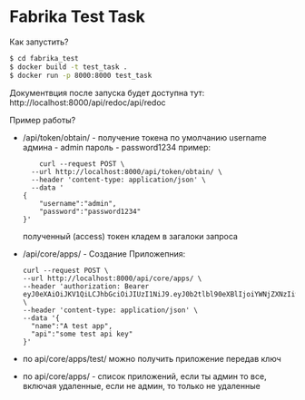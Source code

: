 # Fabrika Test Task


Как запустить?

```sh
$ cd fabrika_test
$ docker build -t test_task .
$ docker run -p 8000:8000 test_task  
```
Документвция после запуска будет доступна тут:
 http://localhost:8000/api/redoc/api/redoc
 
Пример работы?

  - /api/token/obtain/ - получение токена
    по умолчанию username админа - admin
    пароль - password1234
    пример: 
    ```
        curl --request POST \
      --url http://localhost:8000/api/token/obtain/ \
      --header 'content-type: application/json' \
      --data '
    {
    	"username":"admin",
    	"password":"password1234"
    }'
    ```
    полученный (access) токен кладем в загалоки запроса 
  - /api/core/apps/ - Создание Приложепния: 
  
      ```
      curl --request POST \
      --url http://localhost:8000/api/core/apps/ \
      --header 'authorization: Bearer eyJ0eXAiOiJKV1QiLCJhbGciOiJIUzI1NiJ9.eyJ0b2tlbl90eXBlIjoiYWNjZXNzIiwiZXhwIjoxNTg5MzA5OTMzLCJqdGkiOiI4YmU5MmM5NmMyYWE0ZGE2YjQzMjIyOGI3MTA2NTc3ZSIsInVzZXJfaWQiOjF9.2vElBATKxDTx9xvXTdekCLzdT50BHvvmwyQffaygyYY' \
      --header 'content-type: application/json' \
      --data '{
    	"name":"A test app",
    	"api":"some test api key"
    }'
      ```
- по api/core/apps/test/ можно получить приложение передав ключ
- по api/core/apps/ - cписок приложений, если ты админ то все, включая удаленные, если не админ, то только не удаленные
  


